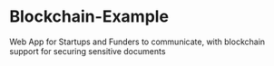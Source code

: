 # Blockchain-Example
Web App for Startups and Funders to communicate, with blockchain support for securing sensitive documents
